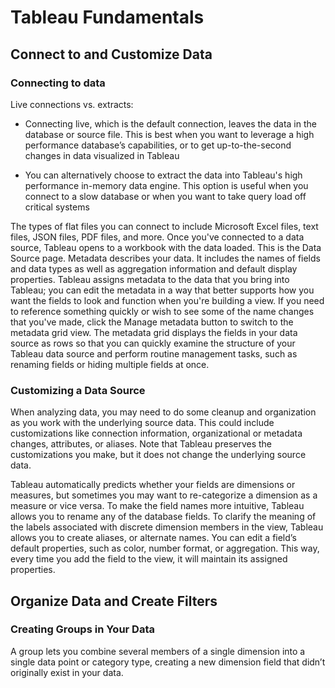 # Tableau Fundamentals

## Connect to and Customize Data

### Connecting to data

Live connections vs. extracts:

- Connecting live, which is the default connection, leaves the data in the database or source file. This is best when you want to leverage a high performance database’s capabilities, or to get up-to-the-second changes in data visualized in Tableau

- You can alternatively choose to extract the data into Tableau's high performance in-memory data engine. This option is useful when you connect to a slow database or when you want to take query load off critical systems

The types of flat files you can connect to include Microsoft Excel files, text files, JSON files, PDF files, and more. Once you've connected to a data source, Tableau opens to a workbook with the data loaded. This is the Data Source page. Metadata describes your data. It includes the names of fields and data types as well as aggregation information and default display properties. Tableau assigns metadata to the data that you bring into Tableau; you can edit the metadata in a way that better supports how you want the fields to look and function when you're building a view. If you need to reference something quickly or wish to see some of the name changes that you've made, click the Manage metadata button to switch to the metadata grid view. The metadata grid displays the fields in your data source as rows so that you can quickly examine the structure of your Tableau data source and perform routine management tasks, such as renaming fields or hiding multiple fields at once.

### Customizing a Data Source

When analyzing data, you may need to do some cleanup and organization as you work with the underlying source data. This could include customizations like connection information, organizational or metadata changes, attributes, or aliases. Note that Tableau preserves the customizations you make, but it does not change the underlying source data.

Tableau automatically predicts whether your fields are dimensions or measures, but sometimes you may want to re-categorize a dimension as a measure or vice versa. To make the field names more intuitive, Tableau allows you to rename any of the database fields. To clarify the meaning of the labels associated with discrete dimension members in the view, Tableau allows you to create aliases, or alternate names. You can edit a field’s default properties, such as color, number format, or aggregation. This way, every time you add the field to the view, it will maintain its assigned properties.

## Organize Data and Create Filters

### Creating Groups in Your Data

A group lets you combine several members of a single dimension into a single data point or category type, creating a new dimension field that didn’t originally exist in your data.
